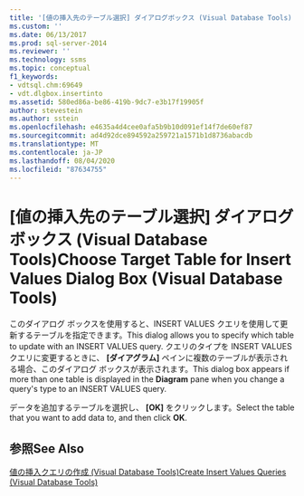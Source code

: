 ```yaml
---
title: '[値の挿入先のテーブル選択] ダイアログボックス (Visual Database Tools) |Microsoft Docs'
ms.custom: ''
ms.date: 06/13/2017
ms.prod: sql-server-2014
ms.reviewer: ''
ms.technology: ssms
ms.topic: conceptual
f1_keywords:
- vdtsql.chm:69649
- vdt.dlgbox.insertinto
ms.assetid: 580ed86a-be86-419b-9dc7-e3b17f19905f
author: stevestein
ms.author: sstein
ms.openlocfilehash: e4635a4d4cee0afa5b9b10d091ef14f7de60ef87
ms.sourcegitcommit: ad4d92dce894592a259721a1571b1d8736abacdb
ms.translationtype: MT
ms.contentlocale: ja-JP
ms.lasthandoff: 08/04/2020
ms.locfileid: "87634755"
---
```

# <a name="choose-target-table-for-insert-values-dialog-box-visual-database-tools"></a><span data-ttu-id="bdf62-102">[値の挿入先のテーブル選択] ダイアログ ボックス (Visual Database Tools)</span><span class="sxs-lookup"><span data-stu-id="bdf62-102">Choose Target Table for Insert Values Dialog Box (Visual Database Tools)</span></span>
  <span data-ttu-id="bdf62-103">このダイアログ ボックスを使用すると、INSERT VALUES クエリを使用して更新するテーブルを指定できます。</span><span class="sxs-lookup"><span data-stu-id="bdf62-103">This dialog allows you to specify which table to update with an INSERT VALUES query.</span></span> <span data-ttu-id="bdf62-104">クエリのタイプを INSERT VALUES クエリに変更するときに、 **[ダイアグラム]** ペインに複数のテーブルが表示される場合、このダイアログ ボックスが表示されます。</span><span class="sxs-lookup"><span data-stu-id="bdf62-104">This dialog box appears if more than one table is displayed in the **Diagram** pane when you change a query's type to an INSERT VALUES query.</span></span>  
  
 <span data-ttu-id="bdf62-105">データを追加するテーブルを選択し、 **[OK]** をクリックします。</span><span class="sxs-lookup"><span data-stu-id="bdf62-105">Select the table that you want to add data to, and then click **OK**.</span></span>  
  
## <a name="see-also"></a><span data-ttu-id="bdf62-106">参照</span><span class="sxs-lookup"><span data-stu-id="bdf62-106">See Also</span></span>  
 [<span data-ttu-id="bdf62-107">値の挿入クエリの作成 (Visual Database Tools)</span><span class="sxs-lookup"><span data-stu-id="bdf62-107">Create Insert Values Queries &#40;Visual Database Tools&#41;</span></span>](visual-database-tools.md)  
  
  
